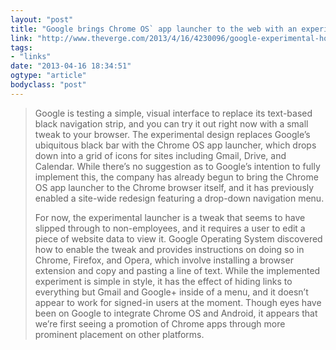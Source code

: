 ```yaml
---
layout: "post"
title: "Google brings Chrome OS` app launcher to the web with an experimental homepage"
link: "http://www.theverge.com/2013/4/16/4230096/google-experimental-homepage-replaces-black-bar-chrome-os-app-menu"
tags: 
- "links"
date: "2013-04-16 18:34:51"
ogtype: "article"
bodyclass: "post"
---
```


> Google is testing a simple, visual interface to replace its text-based black navigation strip, and you can try it out right now with a small tweak to your browser. The experimental design replaces Google’s ubiquitous black bar with the Chrome OS app launcher, which drops down into a grid of icons for sites including Gmail, Drive, and Calendar. While there’s no suggestion as to Google’s intention to fully implement this, the company has already begun to bring the Chrome OS app launcher to the Chrome browser itself, and it has previously enabled a site-wide redesign featuring a drop-down navigation menu.
> 
> For now, the experimental launcher is a tweak that seems to have slipped through to non-employees, and it requires a user to edit a piece of website data to view it. Google Operating System discovered how to enable the tweak and provides instructions on doing so in Chrome, Firefox, and Opera, which involve installing a browser extension and copy and pasting a line of text. While the implemented experiment is simple in style, it has the effect of hiding links to everything but Gmail and Google+ inside of a menu, and it doesn’t appear to work for signed-in users at the moment. Though eyes have been on Google to integrate Chrome OS and Android, it appears that we’re first seeing a promotion of Chrome apps through more prominent placement on other platforms.